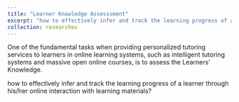 ```yaml
---
title: "Learner Knowledge Assesssment"
excerpt: "how to effectively infer and track the learning progress of a learner through his/her online interaction with learning materials?<br/><img src='/images/knowledge_tracing.png' align='center' width='80%' />"
collection: researches
---
```


One of the fundamental tasks when providing personalized tutoring services to learners in online learning systems, such as intelligent tutoring systems and massive open online courses, is to assess the Learners' Knowledge.


how to effectively infer and track the learning progress of a learner through his/her online interaction with learning materials?
